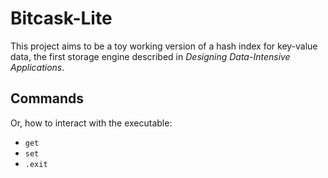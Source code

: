 # Bitcask-Lite

This project aims to be a toy working version of a hash index for key-value data, the first storage engine described in _Designing Data-Intensive Applications_.

## Commands
Or, how to interact with the executable:

- `get`
- `set`
- `.exit`
